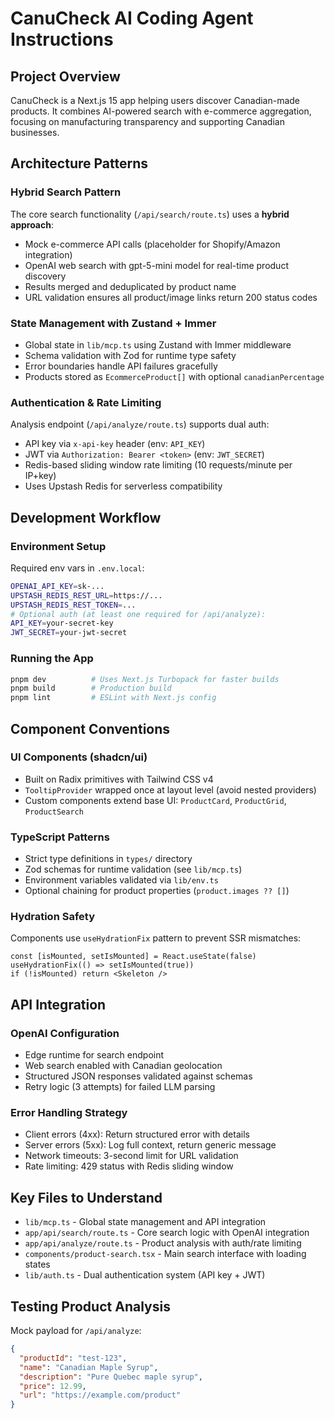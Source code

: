 # CanuCheck AI Coding Agent Instructions

## Project Overview
CanuCheck is a Next.js 15 app helping users discover Canadian-made products. It combines AI-powered search with e-commerce aggregation, focusing on manufacturing transparency and supporting Canadian businesses.

## Architecture Patterns

### Hybrid Search Pattern
The core search functionality (`/api/search/route.ts`) uses a **hybrid approach**:
- Mock e-commerce API calls (placeholder for Shopify/Amazon integration)  
- OpenAI web search with gpt-5-mini model for real-time product discovery
- Results merged and deduplicated by product name
- URL validation ensures all product/image links return 200 status codes

### State Management with Zustand + Immer
- Global state in `lib/mcp.ts` using Zustand with Immer middleware
- Schema validation with Zod for runtime type safety
- Error boundaries handle API failures gracefully
- Products stored as `EcommerceProduct[]` with optional `canadianPercentage`

### Authentication & Rate Limiting
Analysis endpoint (`/api/analyze/route.ts`) supports dual auth:
- API key via `x-api-key` header (env: `API_KEY`)
- JWT via `Authorization: Bearer <token>` (env: `JWT_SECRET`) 
- Redis-based sliding window rate limiting (10 requests/minute per IP+key)
- Uses Upstash Redis for serverless compatibility

## Development Workflow

### Environment Setup
Required env vars in `.env.local`:
```bash
OPENAI_API_KEY=sk-...
UPSTASH_REDIS_REST_URL=https://...
UPSTASH_REDIS_REST_TOKEN=...
# Optional auth (at least one required for /api/analyze):
API_KEY=your-secret-key
JWT_SECRET=your-jwt-secret
```

### Running the App
```bash
pnpm dev          # Uses Next.js Turbopack for faster builds
pnpm build        # Production build
pnpm lint         # ESLint with Next.js config
```

## Component Conventions

### UI Components (shadcn/ui)
- Built on Radix primitives with Tailwind CSS v4
- `TooltipProvider` wrapped once at layout level (avoid nested providers)
- Custom components extend base UI: `ProductCard`, `ProductGrid`, `ProductSearch`

### TypeScript Patterns  
- Strict type definitions in `types/` directory
- Zod schemas for runtime validation (see `lib/mcp.ts`)
- Environment variables validated via `lib/env.ts`
- Optional chaining for product properties (`product.images ?? []`)

### Hydration Safety
Components use `useHydrationFix` pattern to prevent SSR mismatches:
```tsx
const [isMounted, setIsMounted] = React.useState(false)
useHydrationFix(() => setIsMounted(true))
if (!isMounted) return <Skeleton />
```

## API Integration

### OpenAI Configuration
- Edge runtime for search endpoint
- Web search enabled with Canadian geolocation
- Structured JSON responses validated against schemas
- Retry logic (3 attempts) for failed LLM parsing

### Error Handling Strategy
- Client errors (4xx): Return structured error with details
- Server errors (5xx): Log full context, return generic message  
- Network timeouts: 3-second limit for URL validation
- Rate limiting: 429 status with Redis sliding window

## Key Files to Understand
- `lib/mcp.ts` - Global state management and API integration
- `app/api/search/route.ts` - Core search logic with OpenAI integration
- `app/api/analyze/route.ts` - Product analysis with auth/rate limiting
- `components/product-search.tsx` - Main search interface with loading states
- `lib/auth.ts` - Dual authentication system (API key + JWT)

## Testing Product Analysis
Mock payload for `/api/analyze`:
```json
{
  "productId": "test-123",
  "name": "Canadian Maple Syrup", 
  "description": "Pure Quebec maple syrup",
  "price": 12.99,
  "url": "https://example.com/product"
}
```